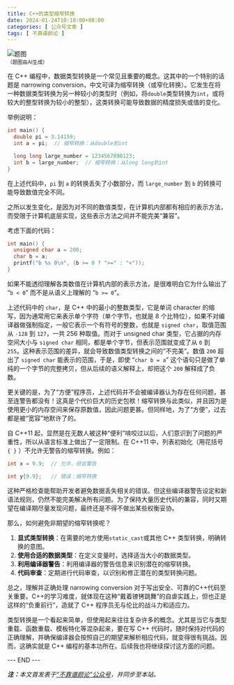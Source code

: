 ```yaml
---
title: C++的类型缩窄转换
date: 2024-01-24T10:18:00+08:00
categories: [ 公众号文章 ]
tags: [ 不靠谱颜论 ]
---
```


<div class="p-3 text-center">
  <img class="img-fluid" src="/images/2024/0124/01.png" alt="题图" style="max-width:640px">
  <div><small>（题图由AI生成）</small></div>
</div>

在 C++ 编程中，数据类型转换是一个常见且重要的概念。这其中的一个特别的话题是 narrowing conversion，中文可译为缩窄转换（或窄化转换）。它发生在将一种数据类型转换为另一种较小的类型时（例如，将`double`类型转换为`int`，或将较大的整型转换为较小的整型），这类转换可能导致数据的精度损失或值的变化。

举例说明：

```cpp
int main() {
  double pi = 3.14159;
  int a = pi;  // 缩窄转换：从double到int

  long long large_number = 1234567890123;
  int b = large_number;  // 缩窄转换：从long long到int
}
```

在上述代码中，`pi` 到 `a` 的转换丢失了小数部分，而 `large_number` 到 `b` 的转换可能导致数值完全不同。

之所以发生变化，是因为对不同的数值类型，在计算机内部都有相应的表示方法，而受限于计算机底层实现，这些表示方法之间并不能完美“兼容”。

考虑下面的代码：

```cpp
int main() {
  unsigned char a = 200;
  char b = a;
  printf("b %s 0\n", (b >= 0 ? ">=" : "<"));
}
```

如果不能透彻理解各类数值在计算机内部的表示方法，是很难明白它为什么输出了 “`b < 0`” 而不是从语义上理解的 “`b >= 0`”。

上述代码中的 `char`，是 C++ 中的最小的整数类型，它是单词 character 的缩写，因为通常用它来表示单个字符（单个字节，也就是 8 个比特位），如果不对编译器做强制指定，一般它表示一个有符号的整数，也就是 `signed char`，取值范围从 `-128` 到 `127`，一共 256 种取值。而对于 unsigned char 类型，它占据的内存空间大小与 `signed char` 相同，都是单个字节，但表示范围就变成了从 `0` 到 `255`。这种表示范围的差异，就会导致数值类型转换之间的“不完美”。数值 `200` 超出了 `signed char` 能表示的范围，于是，即使 “`char b = a`” 这个语句只是做了单纯的一个字节的完整拷贝，但从后续的语义解释上，却把这个 `200` 解释成了负数。

更关键的是，为了“方便”程序员，上述代码并不会被编译器认为存在任何问题，甚至连警告都没有！这真是个代价巨大的历史包袱！缩窄转换与此类似，并且因为是使用更小的内存空间来保存原数值，因此问题更甚。但同样地，为了“方便”，过去都是被“宽容”地默许了的。

自 C++11 起，显然是在无数人被这种“便利”啃咬过以后，人们意识到了问题的严重性，所以从语言标准上做出了一定限制。在 C++11 中，列表初始化（用花括号 `{ }` ）不允许无警告的缩窄转换。例如：

```cpp
int x = 9.9;  // 允许，但会警告

int y{9.9};   // 错误：缩窄转换
```

这种严格检查能帮助开发者避免数据丢失相关的错误。但这些编译器警告设定和新语法规则，仍然不能完美解决所有问题。为了保持大量历史代码的兼容，同时又期望在编译期尽量发现问题，最终还是不得不做出某些权衡妥协。

那么，如何避免非期望的缩窄转换呢？

1. **显式类型转换**：在需要的地方使用`static_cast`或其他 C++ 类型转换，明确转换的意图。
2. **使用合适的数据类型**：在定义变量时，选择适当大小的数据类型。
3. **利用编译器警告**：利用编译器的警告信息来识别潜在的缩窄转换。
4. **代码审查**：定期进行代码审查，以识别和修正潜在的类型转换问题。

总之，理解并正确处理 narrowing conversion 对于写出安全、可靠的C++代码至关重要。C++的学习难度，就体现在这种“戴着镣铐跳舞”的自虐实践上，但也正是这样的“负重前行”，造就了 C++ 程序员无与伦比的战斗力和适应力。

类型转换是一个看起来简单，但使用起来往往复杂许多的概念。尤其是当它与类型重载、函数重载、模板特化等混杂起来，要在写 C++ 代码时，随时保持对代码的正确理解，并确保编译器会按照自己的期望来解析相应代码，就变得很有挑战。因而，这确实就是 C++ 编程的基本功所在。后续我也将继续探讨这方面的问题。

<div class="p-5 text-center">--- END ---</div>

<i><b>注：</b>本文首发表于[“不靠谱颜论”公众号](https://mp.weixin.qq.com/s/Gjfi8TC1Y6dfuj6AFVbV4A)，并同步至本站。</i>
